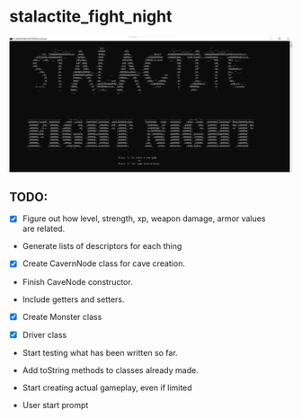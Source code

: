 # stalactite_fight_night  
  
    
  
  
![splash output](/dev_documents/splash_print.jpg)
  
## TODO:  
  
- [x] Figure out how level, strength, xp, weapon damage, armor values  
are related.  
  
- Generate lists of descriptors for each thing  
  
- [x] Create CavernNode class for cave creation.   
  
- Finish CaveNode constructor.  
  
- Include getters and setters. 
  
- [x] Create Monster class

- [x] Driver class  
  
- Start testing what has been written so far.

- Add toString methods to classes already made.  

- Start creating actual gameplay, even if limited  
  
- User start prompt
